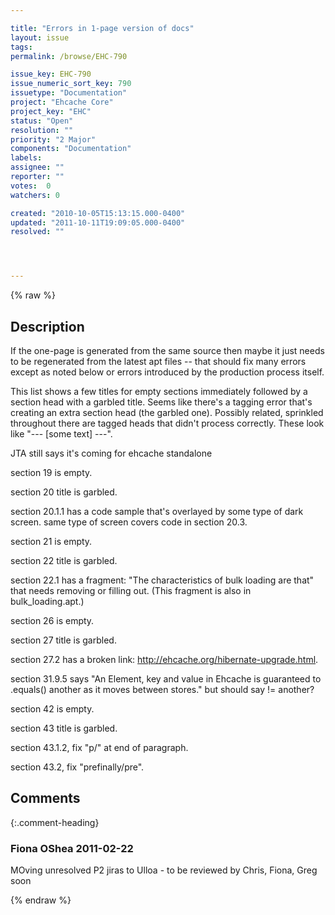 ```yaml
---

title: "Errors in 1-page version of docs"
layout: issue
tags: 
permalink: /browse/EHC-790

issue_key: EHC-790
issue_numeric_sort_key: 790
issuetype: "Documentation"
project: "Ehcache Core"
project_key: "EHC"
status: "Open"
resolution: ""
priority: "2 Major"
components: "Documentation"
labels: 
assignee: ""
reporter: ""
votes:  0
watchers: 0

created: "2010-10-05T15:13:15.000-0400"
updated: "2011-10-11T19:09:05.000-0400"
resolved: ""




---
```


{% raw %}

## Description

<div markdown="1" class="description">

If the one-page is generated from the same source then maybe it just needs to be regenerated from the latest apt files -- that should fix many errors except as noted below or errors introduced by the production process itself.

This list shows a few titles for empty sections immediately followed by a section head with a garbled title. Seems like there's a tagging error that's creating an extra section head (the garbled one). Possibly related, sprinkled throughout there are tagged heads that didn't process correctly. These look like "--- [some text] ---".

JTA still says it's coming for ehcache standalone

section 19 is empty.

section 20 title is garbled.

section 20.1.1 has a code sample that's overlayed by some type of dark screen. same type of screen covers code in section 20.3.

section 21 is empty.

section 22 title is garbled.

section 22.1 has a fragment: "The characteristics of bulk loading are that" that needs removing or filling out. (This fragment is also in bulk\_loading.apt.)

section 26 is empty.

section 27 title is garbled.

section 27.2 has a broken link: http://ehcache.org/hibernate-upgrade.html.

section 31.9.5 says "An Element, key and value in Ehcache is guaranteed to .equals() another as it moves between stores." but should say != another?

section 42 is empty.

section 43 title is garbled.

section 43.1.2, fix "p/" at end of paragraph.

section 43.2, fix "prefinally/pre".

</div>

## Comments


{:.comment-heading}
### **Fiona OShea** <span class="date">2011-02-22</span>

<div markdown="1" class="comment">

MOving unresolved P2 jiras to Ulloa - to be reviewed by Chris, Fiona, Greg soon

</div>



{% endraw %}
